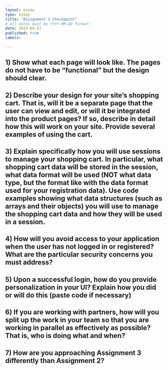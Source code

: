 ```yaml
---
layout: essay
type: essay
title: "Assignment 3 Checkpoint"
# All dates must be YYYY-MM-DD format!
date: 2023-04-27
published: true
labels:

---
```

<h2>1) Show what each page will look like. The pages do not have to be “functional” but the design should clear.</h2>


<h2>2) Describe your design for your site’s shopping cart. That is, will it be a separate page that the user can view and edit, or will it be integrated into the product pages? If so, describe in detail how this will work on your site. Provide several examples of using the cart.</h2>


<h2>3) Explain specifically how you will use sessions to manage your shopping cart. In particular, what shopping cart data will be stored in the session, what data format will be used (NOT what data type, but the format like with the data format used for your registration data). Use code examples showing what data structures (such as arrays and their objects) you will use to manage the shopping cart data and how they will be used in a session.</h2>


<h2>4) How will you avoid access to your application when the user has not logged in or registered? What are the particular security concerns you must address?</h2>


<h2>5) Upon a successful login, how do you provide personalization in your UI? Explain how you did or will do this (paste code if necessary)</h2>


<h2>6) If you are working with partners, how will you split up the work in your team so that you are working in parallel as effectively as possible? That is, who is doing what and when?</h2>


<h2>7) How are you approaching Assignment 3 differently than Assignment 2?</h2>
